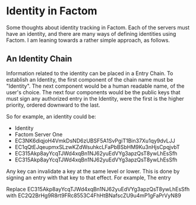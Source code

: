 Identity in Factom
===============

Some thoughts about identity tracking in Factom.  Each of the servers must have an identity, and there are many ways of defining identities using Factom.   I am leaning towards a rather simple approach, as follows.

An Identity Chain
-----------------

Information related to the identity can be placed in a Entry Chain.  To establish an Identity, the first component of the chain name must be "Identity".  The next component would be a human readable name, of the user's choice. The next four components would be the public keys that must sign any authorized entry in the Identity, were the first is the higher priority, ordered downward to the last.  

So for example, an identity could be:

- Identity
- Factom Server One
- EC3NK6diqjoH4VmkDsND6zUBSF5A1SvPgiT1Bin37Xu1qy9dvLJJ
- EC1qQtEJqeupmxSLzwKZdWsuhkcLFaPbBSbHM9Ku3nHjsCpqjvbT
- EC315Akp8ayYcqTJWd4xqBn1NJ62yuEdVYg3apzQsT8ywLhEsSfh
- EC315Akp8ayYcqTJWd4xqBn1NJ62yuEdVYg3apzQsT8ywLhEsSfh

Any key can invalidate a key at the same level or lower.  This is done by signing an entry with that key to that effect.  For example, The entry

Replace EC315Akp8ayYcqTJWd4xqBn1NJ62yuEdVYg3apzQsT8ywLhEsSfh with EC2Q2BrHg9R8rt9FRc8553C4FhHtBNafscZU9u4mP1gFaPrVyN89
